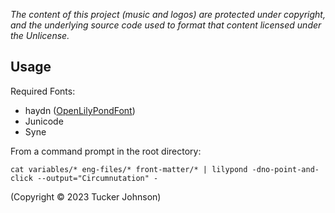 *The content of this project (music and logos) are protected under copyright, and the underlying source code used to format that content licensed under the Unlicense.*

## Usage

Required Fonts:

- haydn ([OpenLilyPondFont](https://github.com/OpenLilyPondFonts/haydn))
- Junicode
- Syne

From a command prompt in the root directory:

```
cat variables/* eng-files/* front-matter/* | lilypond -dno-point-and-click --output="Circumnutation" -
```

(Copyright © 2023 Tucker Johnson)
